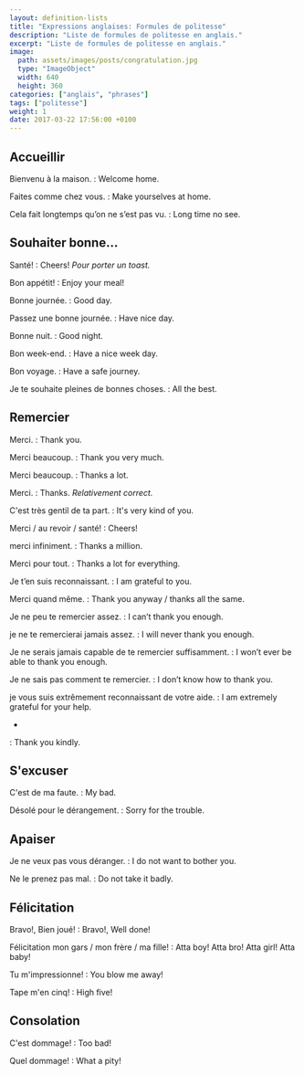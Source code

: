 ```yaml
---
layout: definition-lists
title: "Expressions anglaises: Formules de politesse"
description: "Liste de formules de politesse en anglais."
excerpt: "Liste de formules de politesse en anglais."
image:
  path: assets/images/posts/congratulation.jpg
  type: "ImageObject"
  width: 640
  height: 360
categories: ["anglais", "phrases"]
tags: ["politesse"]
weight: 1
date: 2017-03-22 17:56:00 +0100
---
```


## Accueillir

Bienvenu à la maison.
: Welcome home.

Faites comme chez vous.
: Make yourselves at home.

Cela fait longtemps qu’on ne s’est pas vu.
: Long time no see.


## Souhaiter bonne…

Santé!
: Cheers!
*Pour porter un toast.*

Bon appétit!
: Enjoy your meal!

Bonne journée.
: Good day.

Passez une bonne journée.
: Have nice day.

Bonne nuit.
: Good night.

Bon week-end.
: Have a nice week day.

Bon voyage.
: Have a safe journey.

Je te souhaite pleines de bonnes choses.
: All the best.


## Remercier

Merci.
: Thank you.

Merci beaucoup.
: Thank you very much.

Merci beaucoup.
: Thanks a lot.

Merci.
: Thanks.
*Relativement correct.*

C'est très gentil de ta part.
: It's very kind of you.

Merci / au revoir / santé!
: Cheers!

merci infiniment.
: Thanks a million.

Merci pour tout.
: Thanks a lot for everything.

Je t’en suis reconnaissant.
: I am grateful to you.

Merci quand même.
: Thank you anyway / thanks all the same.

Je ne peu te remercier assez.
: I can’t thank you enough.

je ne te remercierai jamais assez.
: I will never thank you enough.

Je ne serais jamais capable de te remercier suffisamment.
: I won’t ever be able to thank you enough.

Je ne sais pas comment te remercier.
: I don’t know how to thank you.

je vous suis extrêmement reconnaissant de votre aide.
: I am extremely grateful for your help.

-
: Thank you kindly.



## S'excuser

C'est de ma faute.
: My bad.

Désolé pour le dérangement.
: Sorry for the trouble.


## Apaiser

Je ne veux pas vous déranger.
: I do not want to bother you.

Ne le prenez pas mal.
: Do not take it badly.


## Félicitation

Bravo!, Bien joué!
: Bravo!, Well done!

Félicitation mon gars / mon frère / ma fille!
: Atta boy! Atta bro! Atta girl! Atta baby!

Tu m'impressionne!
: You blow me away!

Tape m'en cinq!
: High five!


## Consolation

C'est dommage!
: Too bad!

Quel dommage!
: What a pity!
